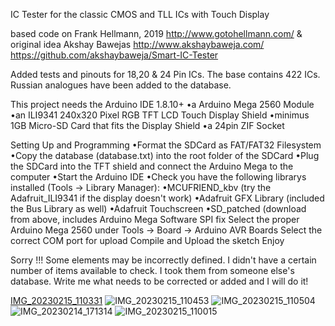 IC Tester for the classic CMOS and TLL ICs with Touch Display

based code on Frank Hellmann, 2019 http://www.gotohellmann.com/ & original idea Akshay Bawejas http://www.akshaybaweja.com/ https://github.com/akshaybaweja/Smart-IC-Tester

Added tests and pinouts for 18,20 & 24 Pin ICs. The base contains 422 ICs. Russian analogues have been added to the database.

This project needs the Arduino IDE 1.8.10+
•a Arduino Mega 2560 Module
•an ILI9341 240x320 Pixel RGB TFT LCD Touch Display Shield
•minimus 1GB Micro-SD Card that fits the Display Shield
•a 24pin ZIF Socket

Setting Up and Programming
•Format the SDCard as FAT/FAT32 Filesystem
•Copy the database (database.txt) into the root folder of the SDCard
•Plug the SDCard into the TFT shield and connect the Arduino Mega to the computer
•Start the Arduino IDE
•Check you have the following librarys installed (Tools -> Library Manager):
•MCUFRIEND_kbv (try the Adafruit_ILI9341 if the display doesn't work)
•Adafruit GFX Library (included the Bus Library as well)
•Adafruit Touchscreen
•SD_patched (download from above, includes Arduino Mega Software SPI fix
Select the proper Arduino Mega 2560 under Tools -> Board -> Arduino AVR Boards
Select the correct COM port for upload
Compile and Upload the sketch
Enjoy

Sorry !!! Some elements may be incorrectly defined. I didn't have a certain number of items available to check. I took them from someone else's database. Write me what needs to be corrected or added and I will do it!

[IMG_20230215_110331](https://user-images.githubusercontent.com/125442802/218992424-ceb1f64f-07d8-49f0-8b6a-7ff79fe6c02c.jpg)
![IMG_20230215_110453](https://user-images.githubusercontent.com/125442802/218992539-fc5e0c3b-e121-41ba-be4e-5aa2780b78f2.jpg)
![IMG_20230215_110504](https://user-images.githubusercontent.com/125442802/218992560-fb521b8e-3ba6-456c-8207-80a8bde3cc70.jpg)
![IMG_20230214_171314](https://user-images.githubusercontent.com/125442802/218992592-ac4c552b-92b6-413c-94f2-3022ff81f729.jpg)
![IMG_20230215_110015](https://user-images.githubusercontent.com/125442802/218992615-31f2f07c-8dc0-4256-814f-a39f6b36293a.jpg)
